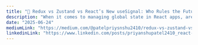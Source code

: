 ```yaml
---
title: "🔄 Redux vs Zustand vs React’s New useSignal: Who Rules the Future?"
description: "When it comes to managing global state in React apps, are we sticking with the old, leaning into the lightweight, or waiting for the native magic? For years, Redux has been the go-to global state manager. But modern solutions like Zustand offer a lighter and more flexible alternative. And now, with React 19 around the corner, there’s buzz about a native global state API called useSignal."
date: "2025-06-24"
mediumLink: "https://medium.com/@patelpriysnshu2410/redux-vs-zustand-vs-reacts-new-usesignal-who-rules-the-future-fba41fb77291"
linkedinLink: "https://www.linkedin.com/posts/priyanshupatel2410_react-zustand-redux-activity-7343161316192219136-e8RC?utm_source=share&utm_medium=member_desktop&rcm=ACoAADhFrjEB_hDA-NfNwvIouvzkKjJdMi8jG60" # optional
---
```

